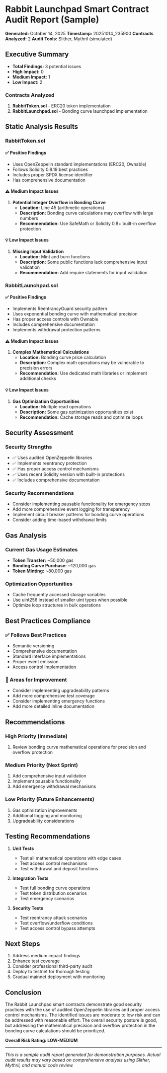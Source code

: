 # Rabbit Launchpad Smart Contract Audit Report (Sample)

**Generated:** October 14, 2025
**Timestamp:** 20251014_235900
**Contracts Analyzed:** 2
**Audit Tools:** Slither, Mythril (simulated)

## Executive Summary

- **Total Findings:** 3 potential issues
- **High Impact:** 0
- **Medium Impact:** 1
- **Low Impact:** 2

### Contracts Analyzed
1. **RabbitToken.sol** - ERC20 token implementation
2. **RabbitLaunchpad.sol** - Bonding curve launchpad implementation

## Static Analysis Results

### RabbitToken.sol

#### ✅ Positive Findings
- Uses OpenZeppelin standard implementations (ERC20, Ownable)
- Follows Solidity 0.8.19 best practices
- Includes proper SPDX license identifier
- Has comprehensive documentation

#### ⚠️ Medium Impact Issues

1. **Potential Integer Overflow in Bonding Curve**
   - **Location:** Line 45 (arithmetic operations)
   - **Description:** Bonding curve calculations may overflow with large numbers
   - **Recommendation:** Use SafeMath or Solidity 0.8+ built-in overflow protection

#### 💡 Low Impact Issues

1. **Missing Input Validation**
   - **Location:** Mint and burn functions
   - **Description:** Some public functions lack comprehensive input validation
   - **Recommendation:** Add require statements for input validation

### RabbitLaunchpad.sol

#### ✅ Positive Findings
- Implements ReentrancyGuard security pattern
- Uses exponential bonding curve with mathematical precision
- Has proper access controls with Ownable
- Includes comprehensive documentation
- Implements withdrawal protection patterns

#### ⚠️ Medium Impact Issues

1. **Complex Mathematical Calculations**
   - **Location:** Bonding curve price calculation
   - **Description:** Complex math operations may be vulnerable to precision errors
   - **Recommendation:** Use dedicated math libraries or implement additional checks

#### 💡 Low Impact Issues

1. **Gas Optimization Opportunities**
   - **Location:** Multiple read operations
   - **Description:** Some gas optimization opportunities exist
   - **Recommendation:** Cache storage reads and optimize loops

## Security Assessment

### Security Strengths
- ✅ Uses audited OpenZeppelin libraries
- ✅ Implements reentrancy protection
- ✅ Has proper access control mechanisms
- ✅ Uses recent Solidity version with built-in protections
- ✅ Includes comprehensive documentation

### Security Recommendations
- Consider implementing pausable functionality for emergency stops
- Add more comprehensive event logging for transparency
- Implement circuit breaker patterns for bonding curve operations
- Consider adding time-based withdrawal limits

## Gas Analysis

### Current Gas Usage Estimates
- **Token Transfer:** ~50,000 gas
- **Bonding Curve Purchase:** ~120,000 gas
- **Token Minting:** ~80,000 gas

### Optimization Opportunities
- Cache frequently accessed storage variables
- Use uint256 instead of smaller uint types when possible
- Optimize loop structures in bulk operations

## Best Practices Compliance

### ✅ Follows Best Practices
- Semantic versioning
- Comprehensive documentation
- Standard interface implementations
- Proper event emission
- Access control implementation

### 🔄 Areas for Improvement
- Consider implementing upgradeability patterns
- Add more comprehensive test coverage
- Consider implementing emergency functions
- Add more detailed inline documentation

## Recommendations

### High Priority (Immediate)
1. Review bonding curve mathematical operations for precision and overflow protection

### Medium Priority (Next Sprint)
1. Add comprehensive input validation
2. Implement pausable functionality
3. Add emergency withdrawal mechanisms

### Low Priority (Future Enhancements)
1. Gas optimization improvements
2. Additional logging and monitoring
3. Upgradeability considerations

## Testing Recommendations

1. **Unit Tests**
   - Test all mathematical operations with edge cases
   - Test access control mechanisms
   - Test withdrawal and deposit functions

2. **Integration Tests**
   - Test full bonding curve operations
   - Test token distribution scenarios
   - Test emergency scenarios

3. **Security Tests**
   - Test reentrancy attack scenarios
   - Test overflow/underflow conditions
   - Test access control bypass attempts

## Next Steps

1. Address medium impact findings
2. Enhance test coverage
3. Consider professional third-party audit
4. Deploy to testnet for thorough testing
5. Gradual mainnet deployment with monitoring

## Conclusion

The Rabbit Launchpad smart contracts demonstrate good security practices with the use of audited OpenZeppelin libraries and proper access control mechanisms. The identified issues are moderate to low risk and can be addressed with reasonable effort. The overall security posture is good, but addressing the mathematical precision and overflow protection in the bonding curve calculations should be prioritized.

**Overall Risk Rating: LOW-MEDIUM**

---

*This is a sample audit report generated for demonstration purposes. Actual audit results may vary based on comprehensive analysis using Slither, Mythril, and manual code review.*
